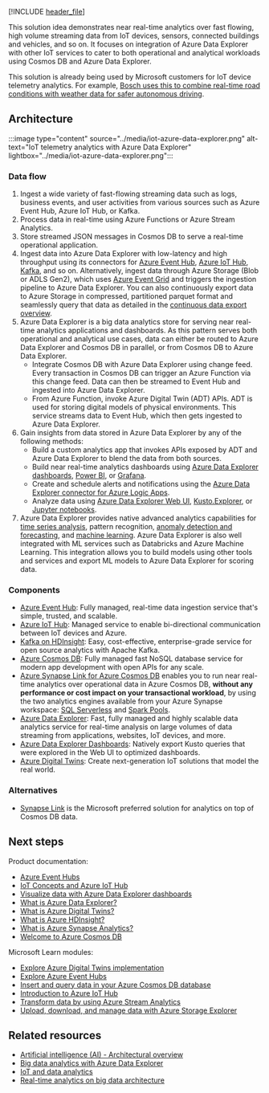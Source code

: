 [!INCLUDE [header_file](../../../includes/sol-idea-header.md)]

This solution idea demonstrates near real-time analytics over fast flowing, high volume streaming data from IoT devices, sensors, connected buildings and vehicles, and so on. It focuses on integration of Azure Data Explorer with other IoT services to cater to both operational and analytical workloads using Cosmos DB and Azure Data Explorer.

This solution is already being used by Microsoft customers for IoT device telemetry analytics. For example, [Bosch uses this to combine real-time road conditions with weather data for safer autonomous driving](https://customers.microsoft.com/story/816933-bosch-automotive-azure-germany).

## Architecture

:::image type="content" source="../media/iot-azure-data-explorer.png" alt-text="IoT telemetry analytics with Azure Data Explorer" lightbox="../media/iot-azure-data-explorer.png":::

### Data flow

1. Ingest a wide variety of fast-flowing streaming data such as logs, business events, and user activities from various sources such as Azure Event Hub, Azure IoT Hub, or Kafka.
1. Process data in real-time using Azure Functions or Azure Stream Analytics.
1. Store streamed JSON messages in Cosmos DB to serve a real-time operational application.
1. Ingest data into Azure Data Explorer with low-latency and high throughput using its connectors for [Azure Event Hub](/azure/data-explorer/ingest-data-event-hub), [Azure IoT Hub](/azure/data-explorer/ingest-data-iot-hub), [Kafka](/azure/data-explorer/ingest-data-kafka), and so on. Alternatively, ingest data through Azure Storage (Blob or ADLS Gen2), which uses [Azure Event Grid](/azure/data-explorer/ingest-data-event-grid) and triggers the ingestion pipeline to Azure Data Explorer. You can also continuously export data to Azure Storage in compressed, partitioned parquet format and seamlessly query that data as detailed in the [continuous data export overview](/azure/data-explorer/kusto/management/data-export/continuous-data-export).
1. Azure Data Explorer is a big data analytics store for serving near real-time analytics applications and dashboards. As this pattern serves both operational and analytical use cases, data can either be routed to Azure Data Explorer and Cosmos DB in parallel, or from Cosmos DB to Azure Data Explorer.
   * Integrate Cosmos DB with Azure Data Explorer using change feed. Every transaction in Cosmos DB can trigger an Azure Function via this change feed. Data can then be streamed to Event Hub and ingested into Azure Data Explorer.
   * From Azure Function, invoke Azure Digital Twin (ADT) APIs. ADT is used for storing digital models of physical environments. This service streams data to Event Hub, which then gets ingested to Azure Data Explorer.
1. Gain insights from data stored in Azure Data Explorer by any of the following methods:
   * Build a custom analytics app that invokes APIs exposed by ADT and Azure Data Explorer to blend the data from both sources.
   * Build near real-time analytics dashboards using [Azure Data Explorer dashboards](/azure/data-explorer/azure-data-explorer-dashboards), [Power BI](/power-bi/transform-model/service-dataflows-best-practices), or [Grafana](/azure/data-explorer/grafana).
   * Create and schedule alerts and notifications using the [Azure Data Explorer connector for Azure Logic Apps](/azure/data-explorer/kusto/tools/logicapps).
   * Analyze data using [Azure Data Explorer Web UI](/azure/data-explorer/web-query-data), [Kusto.Explorer](/azure/data-explorer/kusto/tools/kusto-explorer), or [Jupyter notebooks](/azure/data-explorer/kqlmagic).
1. Azure Data Explorer provides native advanced analytics capabilities for [time series analysis](/azure/data-explorer/time-series-analysis), pattern recognition, [anomaly detection and forecasting](/azure/data-explorer/anomaly-detection), and [machine learning](/azure/data-explorer/machine-learning-clustering). Azure Data Explorer is also well integrated with ML services such as Databricks and Azure Machine Learning. This integration allows you to build models using other tools and services and export ML models to Azure Data Explorer for scoring data.

### Components

- [Azure Event Hub](https://azure.microsoft.com/services/event-hubs): Fully managed, real-time data ingestion service that's simple, trusted, and scalable.
- [Azure IoT Hub](https://azure.microsoft.com/services/iot-hub): Managed service to enable bi-directional communication between IoT devices and Azure.
- [Kafka on HDInsight](/azure/hdinsight/kafka/apache-kafka-introduction): Easy, cost-effective, enterprise-grade service for open source analytics with Apache Kafka.
- [Azure Cosmos DB](https://azure.microsoft.com/services/cosmos-db): Fully managed fast NoSQL database service for modern app development with open APIs for any scale.
- [Azure Synapse Link for Azure Cosmos DB](/azure/cosmos-db/synapse-link) enables you to run near real-time analytics over operational data in Azure Cosmos DB, **without any performance or cost impact on your transactional workload**, by using the two analytics engines available from your Azure Synapse workspace: [SQL Serverless](/azure/synapse-analytics/sql/on-demand-workspace-overview) and [Spark Pools](/azure/synapse-analytics/spark/apache-spark-overview).
- [Azure Data Explorer](https://azure.microsoft.com/services/data-explorer/): Fast, fully managed and highly scalable data analytics service for real-time analysis on large volumes of data streaming from applications, websites, IoT devices, and more.
- [Azure Data Explorer Dashboards](/azure/data-explorer/azure-data-explorer-dashboards): Natively export Kusto queries that were explored in the Web UI to optimized dashboards.
- [Azure Digital Twins](https://azure.microsoft.com/services/digital-twins): Create next-generation IoT solutions that model the real world.

### Alternatives

- [Synapse Link](/azure/cosmos-db/synapse-link) is the Microsoft preferred solution for analytics on top of Cosmos DB data.

## Next steps

Product documentation:

- [Azure Event Hubs](/azure/event-hubs/event-hubs-about)
- [IoT Concepts and Azure IoT Hub](/azure/iot-hub/iot-concepts-and-iot-hub)
- [Visualize data with Azure Data Explorer dashboards](/azure/data-explorer/azure-data-explorer-dashboards)
- [What is Azure Data Explorer?](/azure/data-explorer/data-explorer-overview)
- [What is Azure Digital Twins?](/azure/digital-twins/overview)
- [What is Azure HDInsight?](/azure/hdinsight/hdinsight-overview)
- [What is Azure Synapse Analytics?](/azure/synapse-analytics/overview-what-is)
- [Welcome to Azure Cosmos DB](/azure/cosmos-db/introduction)

Microsoft Learn modules:

- [Explore Azure Digital Twins implementation](/learn/modules/explore-azure-digital-twins-implementation)
- [Explore Azure Event Hubs](/learn/modules/azure-event-hubs)
- [Insert and query data in your Azure Cosmos DB database](/learn/modules/access-data-with-cosmos-db-and-sql-api)
- [Introduction to Azure IoT Hub](/learn/modules/introduction-to-iot-hub)
- [Transform data by using Azure Stream Analytics](/learn/modules/transform-data-with-azure-stream-analytics)
- [Upload, download, and manage data with Azure Storage Explorer](/learn/modules/upload-download-and-manage-data-with-azure-storage-explorer)

## Related resources

- [Artificial intelligence (AI) - Architectural overview](../../data-guide/big-data/ai-overview.md)
- [Big data analytics with Azure Data Explorer](big-data-azure-data-explorer.md)
- [IoT and data analytics](../../example-scenario/data/big-data-with-iot.md)
- [Real-time analytics on big data architecture](real-time-analytics.md)
